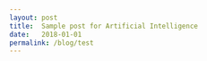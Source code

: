 ```yaml
---
layout: post
title:  Sample post for Artificial Intelligence
date:   2018-01-01
permalink: /blog/test
---
```

